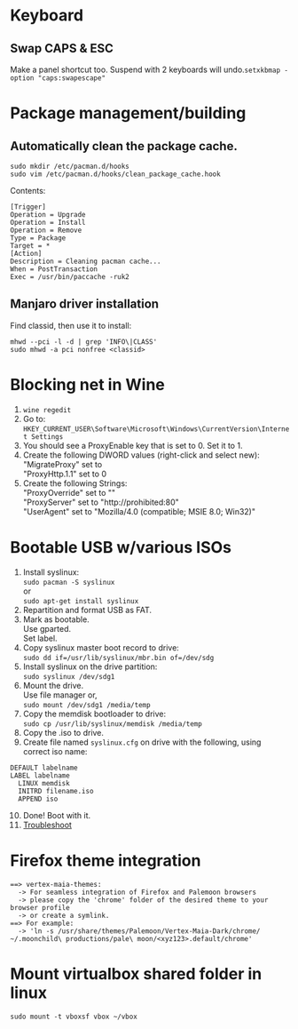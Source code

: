 # Keyboard

## Swap CAPS & ESC
Make a panel shortcut too. Suspend with 2 keyboards will undo.`
setxkbmap -option "caps:swapescape"
`

# Package management/building

## Automatically clean the package cache.
```
sudo mkdir /etc/pacman.d/hooks
sudo vim /etc/pacman.d/hooks/clean_package_cache.hook
```
Contents:
```
[Trigger]
Operation = Upgrade
Operation = Install
Operation = Remove
Type = Package
Target = *
[Action]
Description = Cleaning pacman cache...
When = PostTransaction
Exec = /usr/bin/paccache -ruk2
```

## Manjaro driver installation
Find classid, then use it to install: 
```
mhwd --pci -l -d | grep 'INFO\|CLASS'
sudo mhwd -a pci nonfree <classid>
```

# Blocking net in Wine
1. `wine regedit`
2. Go to: `HKEY_CURRENT_USER\Software\Microsoft\Windows\CurrentVersion\Internet Settings`
3. You should see a ProxyEnable key that is set to 0. Set it to 1.
4. Create the following DWORD values (right-click and select new):  
	"MigrateProxy" set to  
	"ProxyHttp.1.1" set to 0  
5. Create the following Strings:  
	"ProxyOverride" set to "<local>"  
	"ProxyServer" set to "http://prohibited:80"  
	"UserAgent" set to "Mozilla/4.0 (compatible; MSIE 8.0; Win32)"

# Bootable USB w/various ISOs

1. Install syslinux:  
	`sudo pacman -S syslinux`  
	or  
	`sudo apt-get install syslinux`  
2. Repartition and format USB as FAT.  
3. Mark as bootable.  
	Use gparted.  
	Set label.  
4. Copy syslinux master boot record to drive:  
	`sudo dd if=/usr/lib/syslinux/mbr.bin of=/dev/sdg`  
5. Install syslinux on the drive partition:  
	`sudo syslinux /dev/sdg1`  
6. Mount the drive.  
	Use file manager or,  
	`sudo mount /dev/sdg1 /media/temp`  
7. Copy the memdisk bootloader to drive:  
	`sudo cp /usr/lib/syslinux/memdisk /media/temp`  
8. Copy the .iso to drive.  
9. Create file named `syslinux.cfg` on drive with the following, using correct iso name:
```
DEFAULT labelname
LABEL labelname
  LINUX memdisk
  INITRD filename.iso
  APPEND iso
```
10. Done! Boot with it.  
11. [Troubleshoot](http://www.syslinux.org/wiki/index.php/MEMDISK#INT_13h_access:_Not_all_images_will_complete_the_boot_process.21)

# Firefox theme integration
```
==> vertex-maia-themes:
  -> For seamless integration of Firefox and Palemoon browsers
  -> please copy the 'chrome' folder of the desired theme to your browser profile
  -> or create a symlink.
==> For example:
  -> 'ln -s /usr/share/themes/Palemoon/Vertex-Maia-Dark/chrome/ ~/.moonchild\ productions/pale\ moon/<xyz123>.default/chrome'
```

# Mount virtualbox shared folder in linux
```
sudo mount -t vboxsf vbox ~/vbox
```

